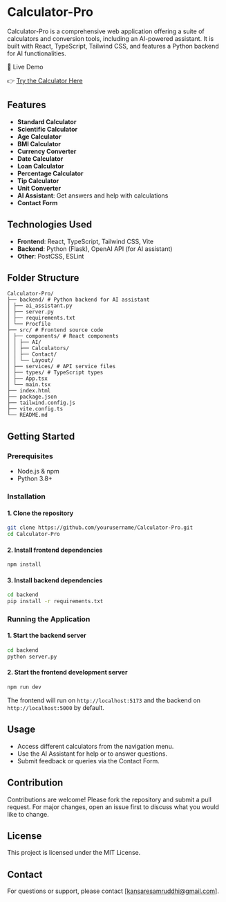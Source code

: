# Calculator-Pro

Calculator-Pro is a comprehensive web application offering a suite of calculators and conversion tools, including an AI-powered assistant. It is built with React, TypeScript, Tailwind CSS, and features a Python backend for AI functionalities.

🔗 Live Demo

👉 [Try the Calculator Here](https://omnicalcpro.netlify.app/)

## Features
- **Standard Calculator**
- **Scientific Calculator**
- **Age Calculator**
- **BMI Calculator**
- **Currency Converter**
- **Date Calculator**
- **Loan Calculator**
- **Percentage Calculator**
- **Tip Calculator**
- **Unit Converter**
- **AI Assistant**: Get answers and help with calculations
- **Contact Form**

## Technologies Used
- **Frontend**: React, TypeScript, Tailwind CSS, Vite
- **Backend**: Python (Flask), OpenAI API (for AI assistant)
- **Other**: PostCSS, ESLint

## Folder Structure
```
Calculator-Pro/
├── backend/ # Python backend for AI assistant
│ ├── ai_assistant.py
│ ├── server.py
│ ├── requirements.txt
│ └── Procfile
├── src/ # Frontend source code
│ ├── components/ # React components
│ │ ├── AI/
│ │ ├── Calculators/
│ │ ├── Contact/
│ │ └── Layout/
│ ├── services/ # API service files
│ ├── types/ # TypeScript types
│ ├── App.tsx
│ └── main.tsx
├── index.html
├── package.json
├── tailwind.config.js
├── vite.config.ts
└── README.md
```

## Getting Started

### Prerequisites
- Node.js & npm
- Python 3.8+

### Installation

#### 1. Clone the repository
```bash
git clone https://github.com/yourusername/Calculator-Pro.git
cd Calculator-Pro
```

#### 2. Install frontend dependencies
```bash
npm install
```

#### 3. Install backend dependencies
```bash
cd backend
pip install -r requirements.txt
```

### Running the Application

#### 1. Start the backend server
```bash
cd backend
python server.py
```

#### 2. Start the frontend development server
```bash
npm run dev
```

The frontend will run on `http://localhost:5173` and the backend on `http://localhost:5000` by default.

## Usage
- Access different calculators from the navigation menu.
- Use the AI Assistant for help or to answer questions.
- Submit feedback or queries via the Contact Form.

## Contribution
Contributions are welcome! Please fork the repository and submit a pull request. For major changes, open an issue first to discuss what you would like to change.

## License
This project is licensed under the MIT License.

## Contact
For questions or support, please contact [kansaresamruddhi@gmail.com].
